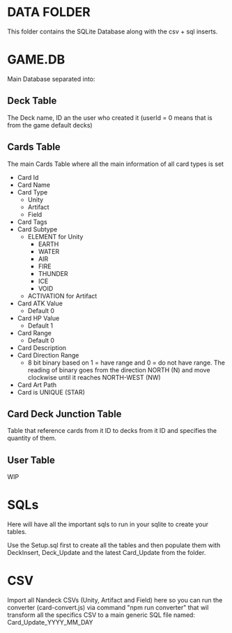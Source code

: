 # DATA FOLDER
This folder contains the SQLite Database along with the csv + sql inserts.

# GAME.DB
Main Database separated into:

## Deck Table
The Deck name, ID an the user who created it (userId = 0 means that is from the game default decks)

## Cards Table
The main Cards Table where all the main information of all card types is set

- Card Id
- Card Name
- Card Type
  - Unity
  - Artifact
  - Field
- Card Tags
- Card Subtype
  - ELEMENT for Unity
    - EARTH
    - WATER
    - AIR
    - FIRE
    - THUNDER
    - ICE
    - VOID
  - ACTIVATION for Artifact
- Card ATK Value
  - Default 0
- Card HP Value
  - Default 1
- Card Range
  - Default 0
- Card Description
- Card Direction Range
  - 8 bit binary based on 1 = have range and 0 = do not have range. The reading of binary goes from the direction NORTH (N) and move clockwise until it reaches NORTH-WEST (NW)
- Card Art Path
- Card is UNIQUE (STAR)

## Card Deck Junction Table
Table that reference cards from it ID to decks from it ID and specifies the quantity of them.

## User Table
WIP

# SQLs
Here will have all the important sqls to run in your sqlite to create your tables.

Use the Setup.sql first to create all the tables and then populate them with DeckInsert, Deck_Update and the latest Card_Update from the folder.

# CSV
Import all Nandeck CSVs (Unity, Artifact and Field) here so you can run the converter (card-convert.js) via command "npm run converter" that wil transform all the specifics CSV to a main generic SQL file named: Card_Update_YYYY_MM_DAY



